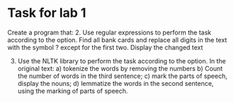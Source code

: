 # Task for lab 1

Create a program that:
2. Use regular expressions to perform the task according to the option. 
Find all bank cards and replace all digits in the text with the symbol ? except for the first two.
Display the changed text
    
3. Use the NLTK library to perform the task according to the option.
In the original text:
a) tokenize the words by removing the numbers
b) Count the number of words in the third sentence;
c) mark the parts of speech, display the nouns;
d) lemmatize the words in the second sentence, using the marking of parts of speech.